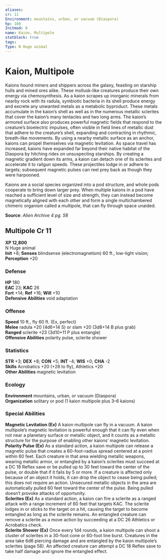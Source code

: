 ```yaml
---
aliases: 
cr: 11
Environment: mountains, urban, or vacuum (Diaspora)
hp: 180
Initmod: 8
name: Kaion, Multipole
statblock: true
tags: 
Type: N Huge animal
---
```


# Kaion, Multipole

Kaions hound miners and shippers across the galaxy, feasting on starship hulls and mined ores alike. These mollusk-like creatures produce their own energy via chemosynthesis. As a kaion scrapes up inorganic minerals from nearby rock with its radula, symbiotic bacteria in its shell produce energy and excrete any unwanted metals as a metabolic byproduct. These metals accumulate in the kaion’s shell as well as in the numerous metallic sclerites that cover the kaion’s many tentacles and two long arms. The kaion’s armored surface also produces powerful magnetic fields that respond to the creature’s bioelectric impulses, often visible in field lines of metallic dust that adhere to the creature’s shell, expanding and contracting in rhythmic, breath-like movements. By using a nearby metallic surface as an anchor, kaions can propel themselves via magnetic levitation. As space travel has increased, kaions have expanded far beyond their native habitat of the Diaspora by hitching rides on unsuspecting starships. By creating a magnetic gradient down its arms, a kaion can detach one of its sclerites and accelerate it to railgun speeds. These projectiles lodge in or adhere to targets; subsequent magnetic pulses can reel prey back as though they were harpooned.

Kaions are a social species organized into a pod structure, and whole pods cooperate to bring down larger prey. When multiple kaions in a pod have reached a sufficient level of size and strength, they can instead become magnetically aligned with each other and form a single multichambered chimeric organism called a multipole, that can fly through space unaided.

**Source**:  _Alien Archive 4 pg. 58_

## Multipole Cr 11

**XP 12,800**  
N Huge animal  
**Init** +8; **Senses** blindsense (electromagnetism) 60 ft., low-light vision; **Perception** +20  

### Defense

**HP** 180  
**EAC** 23; **KAC** 26  
**Fort** +14; **Ref** +16; **Will** +10  
**Defensive Abilities** void adaptation  

### Offense

**Speed** 10 ft., fly 60 ft. (Ex, perfect)  
**Melee** radula +20 (4d6+14 S) or slam +20 (3d8+14 B plus grab)  
**Ranged** sclerite +23 (3d10+11 P plus entangle)  
**Offensive Abilities** polarity pulse, sclerite shower

### Statistics

**STR** +3; **DEX** +8; **CON** +5; **INT** -4; **WIS** +0; **CHA** -2  
**Skills** Acrobatics +20 (+28 to fly), Athletics +20  
**Other Abilities** magnetic levitation

### Ecology

**Environment** mountains, urban, or vacuum (Diaspora)  
**Organization** solitary or pod (1 kaion multipole plus 3–6 kaions)

### Special Abilities

**Magnetic Levitation (Ex)** A kaion multipole can fly in a vacuum. A kaion multipole’s magnetic levitation is powerful enough that it can fly even when not near a planetary surface or metallic object, and it counts as a metallic structure for the purpose of enabling other kaions’ magnetic levitation.  
**Polarity Pulse (Ex)** As a standard action, a kaion multipole can release a magnetic pulse that creates a 60-foot-radius spread centered at a point within 60 feet. Each creature in that area wielding metallic weapons, wearing metallic armor, or entangled by a kaion’s sclerites must succeed at a DC 18 Reflex save or be pulled up to 30 feet toward the center of the pulse, or double that if it fails by 5 or more. If a creature is affected only because of an object it holds, it can drop the object to cease being pulled; this does not require an action. Unsecured metallic objects in the area are automatically pulled 60 feet toward the center of the pulse. Being pulled doesn’t provoke attacks of opportunity.  
**Sclerites (Ex)** As a standard action, a kaion can fire a sclerite as a ranged attack with a range increment of 60 feet that targets KAC. The sclerite lodges in or sticks to the target on a hit, causing the target to become entangled as long as the sclerite remains. An entangled creature can remove a sclerite as a move action by succeeding at a DC 26 Athletics or Acrobatics check.  
**Sclerite Shower (Ex)** Once every 1d4 rounds, a kaion multipole can shoot a cluster of sclerites in a 30-foot cone or 60-foot line burst. Creatures in the area take 6d6 piercing damage and are entangled by the kaion multipole’s sclerites (page 58). An affected creature can attempt a DC 18 Reflex save to take half damage and ignore the entangled effect.
